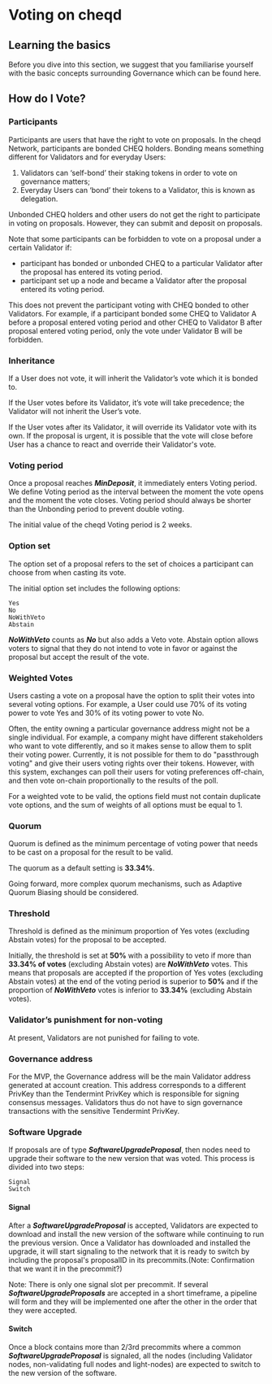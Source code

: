 # Voting on cheqd

## Learning the basics

Before you dive into this section, we suggest that you familiarise yourself with the basic concepts surrounding Governance which can be found here.

## How do I Vote?

### Participants

Participants are users that have the right to vote on proposals. In the cheqd Network, participants are bonded CHEQ holders. Bonding means something different for Validators and for everyday Users:

1. Validators can ‘self-bond’ their staking tokens in order to vote on governance matters;
2. Everyday Users can ‘bond’ their tokens to a Validator, this is known as delegation. 

Unbonded CHEQ holders and other users do not get the right to participate in voting on proposals. However, they can submit and deposit on proposals.

Note that some participants can be forbidden to vote on a proposal under a certain Validator if:

* participant has bonded or unbonded CHEQ to a particular Validator after the proposal has entered its voting period.
* participant set up a node and became a Validator after the proposal entered its voting period.

This does not prevent the participant voting with CHEQ bonded to other Validators. For example, if a participant bonded some CHEQ to Validator A before a proposal entered voting period and other CHEQ to Validator B after proposal entered voting period, only the vote under Validator B will be forbidden.  


### Inheritance

If a User does not vote, it will inherit the Validator’s vote which it is bonded to.

If the User votes before its Validator, it’s vote will take precedence; the Validator will not inherit the User’s vote. 

If the User votes after its Validator, it will override its Validator vote with its own. If the proposal is urgent, it is possible that the vote will close before User has a chance to react and override their Validator's vote.  


### Voting period

Once a proposal reaches _**MinDeposit**_, it immediately enters Voting period. We define Voting period as the interval between the moment the vote opens and the moment the vote closes. Voting period should always be shorter than the Unbonding period to prevent double voting. 

The initial value of the cheqd Voting period is 2 weeks.  


### Option set

The option set of a proposal refers to the set of choices a participant can choose from when casting its vote.

The initial option set includes the following options:

```text
Yes
No
NoWithVeto
Abstain
```

_**NoWithVeto**_ counts as _**No**_ but also adds a Veto vote. Abstain option allows voters to signal that they do not intend to vote in favor or against the proposal but accept the result of the vote.  


### Weighted Votes

Users casting a vote on a proposal have the option to split their votes into several voting options. For example, a User could use 70% of its voting power to vote Yes and 30% of its voting power to vote No.

Often, the entity owning a particular governance address might not be a single individual. For example, a company might have different stakeholders who want to vote differently, and so it makes sense to allow them to split their voting power. Currently, it is not possible for them to do "passthrough voting" and give their users voting rights over their tokens. However, with this system, exchanges can poll their users for voting preferences off-chain, and then vote on-chain proportionally to the results of the poll.

For a weighted vote to be valid, the options field must not contain duplicate vote options, and the sum of weights of all options must be equal to 1.  


### Quorum

Quorum is defined as the minimum percentage of voting power that needs to be cast on a proposal for the result to be valid. 

The quorum as a default setting is **33.34%**.

Going forward, more complex quorum mechanisms, such as Adaptive Quorum Biasing should be considered.   


### Threshold

Threshold is defined as the minimum proportion of Yes votes \(excluding Abstain votes\) for the proposal to be accepted.

Initially, the threshold is set at **50%** with a possibility to veto if more than **33.34% of votes** \(excluding Abstain votes\) are _**NoWithVeto**_ votes. This means that proposals are accepted if the proportion of Yes votes \(excluding Abstain votes\) at the end of the voting period is superior to **50%** and if the proportion of _**NoWithVeto**_ votes is inferior to **33.34%** \(excluding Abstain votes\).  


### Validator’s punishment for non-voting

At present, Validators are not punished for failing to vote.  


### Governance address

For the MVP, the Governance address will be the main Validator address generated at account creation. This address corresponds to a different PrivKey than the Tendermint PrivKey which is responsible for signing consensus messages. Validators thus do not have to sign governance transactions with the sensitive Tendermint PrivKey.  


### Software Upgrade

If proposals are of type _**SoftwareUpgradeProposal**_, then nodes need to upgrade their software to the new version that was voted. This process is divided into two steps:

```text
Signal
Switch
```

#### Signal

After a _**SoftwareUpgradeProposal**_ is accepted, Validators are expected to download and install the new version of the software while continuing to run the previous version. Once a Validator has downloaded and installed the upgrade, it will start signaling to the network that it is ready to switch by including the proposal's proposalID in its precommits.\(Note: Confirmation that we want it in the precommit?\)

Note: There is only one signal slot per precommit. If several _**SoftwareUpgradeProposals**_ are accepted in a short timeframe, a pipeline will form and they will be implemented one after the other in the order that they were accepted.  


#### Switch

Once a block contains more than 2/3rd precommits where a common _**SoftwareUpgradeProposal**_ is signaled, all the nodes \(including Validator nodes, non-validating full nodes and light-nodes\) are expected to switch to the new version of the software.

